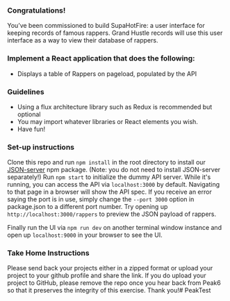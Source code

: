 ### Congratulations!

You’ve been commissioned to build SupaHotFire: a user interface for keeping records of famous rappers. Grand Hustle records will use this user interface as a way to view their database of rappers.

### Implement a React application that does the following:

* Displays a table of Rappers on pageload, populated by the API

### Guidelines

* Using a flux architecture library such as Redux is recommended but optional
* You may import whatever libraries or React elements you wish.
* Have fun!

### Set-up instructions

Clone this repo and run `npm install` in the root directory to install our [JSON-server](https://github.com/typicode/json-server) npm package. (Note: you do not need to install JSON-server separately!) Run `npm start` to initialize the dummy API server. While it's running, you can access the API via `localhost:3000` by default. Navigating to that page in a browser will show the API spec. If you receive an error saying the port is in use, simply change the `--port 3000` option in package.json to a different port number. Try opening up `http://localhost:3000/rappers` to preview the JSON payload of rappers. 

Finally run the UI via `npm run dev` on another terminal window instance and open up `localhost:9000` in your browser to see the UI.

### Take Home Instructions

Please send back your projects either in a zipped format or upload your project to your github profile and share the link. If you do upload your project to GitHub, please remove the repo once you hear back from Peak6 so that it preserves the integrity of this exercise. Thank you!# PeakTest
